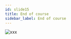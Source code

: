 ```yaml
---
id: slide15
title: End of course
sidebar_label: End of course
---
```


<!-- #### Slide 16: Summary
![xxx](https://raw.githubusercontent.com/ChickenKyiv/awesome-git-article/master/img/03-git-github-logos.jpeg) -->


![xxx](https://media.giphy.com/media/bCcxY1ADkAqfS/giphy.gif)

